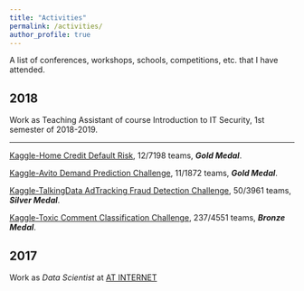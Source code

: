 ```yaml
---
title: "Activities"
permalink: /activities/
author_profile: true
---
```


A list of conferences, workshops, schools, competitions, etc. that I have attended. 

## 2018

Work as Teaching Assistant of course Introduction to IT Security, 1st semester of 2018-2019.

---
[Kaggle-Home Credit Default Risk](https://www.kaggle.com/c/home-credit-default-risk/leaderboard), 12/7198 teams, ***Gold Medal***.

[Kaggle-Avito Demand Prediction Challenge](https://www.kaggle.com/c/avito-demand-prediction/leaderboard), 11/1872 teams, ***Gold Medal***.

[Kaggle-TalkingData AdTracking Fraud Detection Challenge](https://www.kaggle.com/c/talkingdata-adtracking-fraud-detection/leaderboard), 50/3961 teams, ***Silver Medal***.

[Kaggle-Toxic Comment Classification Challenge](https://www.kaggle.com/c/jigsaw-toxic-comment-classification-challenge/leaderboard), 237/4551 teams, ***Bronze Medal***.

## 2017

Work as *Data Scientist* at [AT INTERNET](https://www.atinternet.com/en/)
